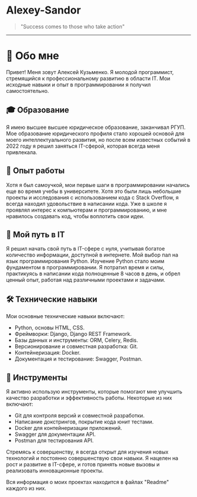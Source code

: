 # Alexey-Sandor 
> "Success comes to those who take action"
---

# 👤 Обо мне
Привет! Меня зовут Алексей Кузьменко. Я молодой программист, стремящийся к профессиональному развитию в области IT. Мои исходные навыки и опыт в программировании я получил самостоятельно.

## 🎓 Образование
Я имею высшее высшее юридическое образование, заканчивал РГУП. Мое образование юридического профиля стало хорошей основой для моего интеллектуального развития, но после всем известных событий в 2022 году я решил заняться IT-сферой, которая всегда меня привлекала.

## 💼 Опыт работы
Хотя я был самоучкой, мои первые шаги в программировании начались еще во время учебы в университете. Хотя это были лишь небольшие проекты и исследования с использованием кода с Stack Overflow, я всегда находил удовольствие в написании кода. Уже в школе я проявлял интерес к компьютерам и программированию, и мне нравилось создавать код, чтобы воплотить свои идеи.

## 🚀 Мой путь в IT
Я решил начать свой путь в IT-сфере с нуля, учитывая богатое количество информации, доступной в интернете. Мой выбор пал на язык программирования Python. Изучение Python стало моим фундаментом в программировании. Я потратил время и силы, практикуясь в написании кода полноценные 8 часов в день, и обрел ценный опыт, работая над различными проектами и задачами.

## 🛠 Технические навыки
Мои основные технические навыки включают:

- Python, основы HTML, CSS.
- Фреймворки: Django, Django REST Framework.
- Базы данных и инструменты: ORM, Celery, Redis.
- Версионирование и совместная разработка: Git.
- Контейнеризация: Docker.
- Документация и тестирование: Swagger, Postman.

## 🧰 Инструменты
Я активно использую инструменты, которые помогают мне улучшить качество разработки и эффективность работы. Некоторые из них включают:

- Git для контроля версий и совместной разработки.
- Написание докстрингов, покрытие кода юнит тестами.
- Docker для контейнеризации приложений.
- Swagger для документации API.
- Postman для тестирования API.

Стремясь к совершенству, я всегда открыт для изучения новых технологий и постоянно совершенствую свои навыки. Я нацелен на рост и развитие в IT-сфере, и готов принять новые вызовы и реализовать инновационные проекты.

Вся информация о моих проектах находится в файлах "Readme" каждого из них.

